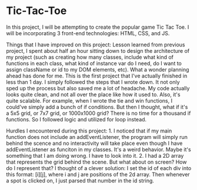 # Tic-Tac-Toe
In this project, I will be attempting to create the popular game Tic Tac Toe. I will be incorporating 3 front-end technologies: HTML, CSS, and JS. 

Things that I have improved on this project: Lesson learned from previous project, I spent about half an hour sitting down to design the architecture of my project (such as creating how many classes, include what kind of functions in each class, what kind of instance var do I need, do I want to assign className or id to my DOM elements, etc). What a wonder planning ahead has done for me. This is the first project that I've actually finished in less than 1 day. I simply followed the steps that I wrote down. It not only sped up the process but also saved me a lot of headache. My code actually looks quite clean, and not all over the place like how it used to. Also, it's quite scalable. For example, when I wrote the tie and win functions, I could've simply add a bunch of if conditions. But then I thought, what if it's a 5x5 grid, or 7x7 grid, or 1000x1000 grid? There is no time for a thousand if functions. So I followed logic and utilized for loop instead. 


Hurdles I encountered during this project: 1. I noticed that if my main function does not include an addEventListener, the program will simply run behind the scence and no interactivity will take place even though I have addEventListener as funciton in my classes. It's a weird behavior. Maybe it's something that I am doing wrong. I have to look into it. 
2. I had a 2D array that represents the grid behind the scene. But what about on screen? How do I represent that? I thought of a clever solution: I set the id of each div into this format: [i][j], where i and j are positions of the 2d array. Then whenever a spot is clicked on, I just parsed that number in the id string. 

